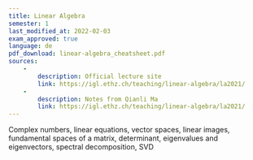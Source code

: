 ```yaml
---
title: Linear Algebra
semester: 1
last_modified_at: 2022-02-03
exam_approved: true
language: de
pdf_download: linear-algebra_cheatsheet.pdf
sources:
    -
        description: Official lecture site
        link: https://igl.ethz.ch/teaching/linear-algebra/la2021/
    -
        description: Notes from Qianli Ma
        link: https://igl.ethz.ch/teaching/linear-algebra/la2021/
---
```

Complex numbers, linear equations, vector spaces, linear images, fundamental spaces of a matrix, determinant, eigenvalues and eigenvectors, spectral decomposition, SVD